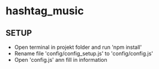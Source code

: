 # hashtag_music


## SETUP
- Open terminal in projekt folder and run 'npm install'
- Rename file 'config/config_setup.js' to 'config/config.js'
- Open 'config.js' ann fill in information
